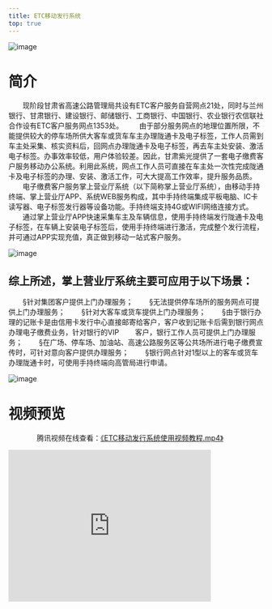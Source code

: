 ```yaml
---
title: ETC移动发行系统
top: true
---
```


![image](https://epaypad.github.io/pub-images/banner1.jpg)

# 简介
&emsp;&emsp;现阶段甘肃省高速公路管理局共设有ETC客户服务自营网点21处，同时与兰州银行、甘肃银行、建设银行、邮储银行、工商银行、中国银行、农业银行农信联社合作设有ETC客户服务网点1353处。
&emsp;&emsp;由于部分服务网点的地理位置所限，不能提供较大的停车场所供大客车或货车车主办理陇通卡及电子标签，工作人员需到车主处采集、核实资料后，回网点办理陇通卡及电子标签，再去车主处安装、激活电子标签。办事效率较低，用户体验较差。因此，甘肃紫光提供了一套电子缴费客户服务移动办公系统。利用此系统，网点工作人员可直接在车主处一次性完成陇通卡及电子标签的办理、安装、激活工作，可大大提高工作效率，提升服务品质。
&emsp;&emsp;电子缴费客户服务掌上营业厅系统（以下简称掌上营业厅系统），由移动手持终端、掌上营业厅APP、系统WEB服务构成，其中手持终端集成平板电脑、IC卡读写器、电子标签发行器等设备功能。手持终端支持4G或WIFI网络连接方式。
&emsp;&emsp;通过掌上营业厅APP快速采集车主及车辆信息，使用手持终端发行陇通卡及电子标签，在车辆上安装电子标签后，使用手持终端进行激活，完成整个发行流程，并可通过APP实现充值，真正做到移动一站式客户服务。

![image](https://epaypad.github.io/pub-images/banner2.jpg)

## 综上所述，掌上营业厅系统主要可应用于以下场景：
&emsp;&emsp;&sect;针对集团客户提供上门办理服务；
&emsp;&emsp;&sect;无法提供停车场所的服务网点可提供上门办理服务；
&emsp;&emsp;&sect;针对大客车或货车提供上门办理服务；
&emsp;&emsp;&sect;由于银行办理的记账卡是由信用卡发行中心直接邮寄给客户，客户收到记账卡后需到银行网点办理电子缴费业务，针对银行的VIP
&emsp;&emsp;客户，银行工作人员可提供上门办理服务；
&emsp;&emsp;&sect;在广场、停车场、加油站、高速公路服务区等公共场所进行电子缴费宣传时，可针对意向客户提供办理服务；
&emsp;&emsp;&sect;银行网点针对1型以上的客车或货车办理陇通卡时，可使用手持终端向高管局进行申请。

![image](https://epaypad.github.io/pub-images/banner3.jpg)

# 视频预览
&emsp;&emsp;&emsp;&emsp;腾讯视频在线查看：<a href="https://v.qq.com/x/page/v0747nb2da6.html" target="_blank">《ETC移动发行系统使用视频教程.mp4》</a>
<iframe align="center" src="https://v.qq.com/txp/iframe/player.html?vid=v0747nb2da6" frameborder="0" width="400" height="300" allowfullscreen="true"></iframe>